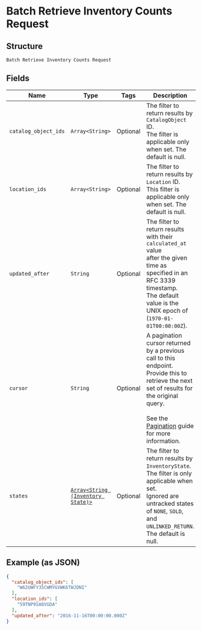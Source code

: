 
# Batch Retrieve Inventory Counts Request

## Structure

`Batch Retrieve Inventory Counts Request`

## Fields

| Name | Type | Tags | Description |
|  --- | --- | --- | --- |
| `catalog_object_ids` | `Array<String>` | Optional | The filter to return results by `CatalogObject` ID.<br>The filter is applicable only when set.  The default is null. |
| `location_ids` | `Array<String>` | Optional | The filter to return results by `Location` ID.<br>This filter is applicable only when set. The default is null. |
| `updated_after` | `String` | Optional | The filter to return results with their `calculated_at` value<br>after the given time as specified in an RFC 3339 timestamp.<br>The default value is the UNIX epoch of (`1970-01-01T00:00:00Z`). |
| `cursor` | `String` | Optional | A pagination cursor returned by a previous call to this endpoint.<br>Provide this to retrieve the next set of results for the original query.<br><br>See the [Pagination](https://developer.squareup.com/docs/working-with-apis/pagination) guide for more information. |
| `states` | [`Array<String (Inventory State)>`](../../doc/models/inventory-state.md) | Optional | The filter to return results by `InventoryState`. The filter is only applicable when set.<br>Ignored are untracked states of `NONE`, `SOLD`, and `UNLINKED_RETURN`.<br>The default is null. |

## Example (as JSON)

```json
{
  "catalog_object_ids": [
    "W62UWFY35CWMYGVWK6TWJDNI"
  ],
  "location_ids": [
    "59TNP9SA8VGDA"
  ],
  "updated_after": "2016-11-16T00:00:00.000Z"
}
```

